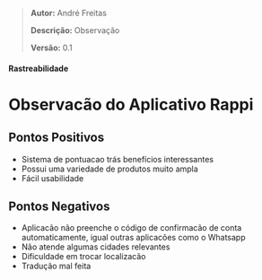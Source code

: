 > **Autor:** André Freitas
>
> **Descrição:** Observação
>
> **Versão:** 0.1

#### Rastreabilidade

# Observacão do Aplicativo Rappi

## Pontos Positivos

- Sistema de pontuacao trás benefícios interessantes
- Possui uma variedade de produtos muito ampla
- Fácil usabilidade

## Pontos Negativos

- Aplicacão não preenche o código de confirmacão de conta automaticamente, igual outras aplicacões como o Whatsapp
- Não atende algumas cidades relevantes
- Dificuldade em trocar localizacão
- Tradução mal feita
